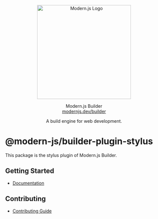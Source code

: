 
<p align="center">
  <a href="https://modernjs.dev" target="blank"><img src="https://lf3-static.bytednsdoc.com/obj/eden-cn/ylaelkeh7nuhfnuhf/modernjs-cover.png" width="300" alt="Modern.js Logo" /></a>
</p>
<p align="center">
  Modern.js Builder
  <br/>
  <a href="https://modernjs.dev/builder/en" target="blank">
    modernjs.dev/builder
  </a>
</p>
<p align="center">
  A build engine for web development.
</p>

# @modern-js/builder-plugin-stylus

This package is the stylus plugin of Modern.js Builder.

## Getting Started

- [Documentation](https://modernjs.dev/builder/en/plugins/plugin-stylus.html)

## Contributing

- [Contributing Guide](https://github.com/web-infra-dev/modern.js/blob/main/CONTRIBUTING.md)
